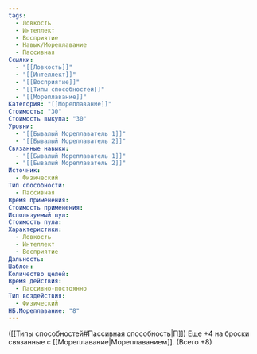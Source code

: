 ```yaml
---
tags:
  - Ловкость
  - Интеллект
  - Восприятие
  - Навык/Мореплавание
  - Пассивная
Ссылки:
  - "[[Ловкость]]"
  - "[[Интеллект]]"
  - "[[Восприятие]]"
  - "[[Типы способностей]]"
  - "[[Мореплавание]]"
Категория: "[[Мореплавание]]"
Стоимость: "30"
Стоимость выкупа: "30"
Уровни:
  - "[[Бывалый Мореплаватель 1]]"
  - "[[Бывалый Мореплаватель 2]]"
Связанные навыки:
  - "[[Бывалый Мореплаватель 1]]"
  - "[[Бывалый Мореплаватель 2]]"
Источник:
  - Физический
Тип способности:
  - Пассивная
Время применения: 
Стоимость применения: 
Используемый пул: 
Стоимость пула: 
Характеристики:
  - Ловкость
  - Интеллект
  - Восприятие
Дальность: 
Шаблон: 
Количество целей: 
Время действия:
  - Пассивно-постоянно
Тип воздействия:
  - Физический
НБ.Мореплавание: "8"
---
```

([[Типы способностей#Пассивная способность|П]]) Еще +4 на броски связанные с [[Мореплавание|Мореплаванием]]. (Всего +8)